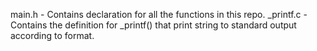 main.h - Contains declaration for all the functions in this repo.
_printf.c - Contains the definition for _printf() that print string to standard output according to format.
